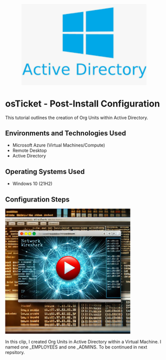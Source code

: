 <p align="center">
<p align="center">
  <img src="https://raw.githubusercontent.com/tcpiercy/creating-org-units/main/active%20directory%20snip.png" width="400">
</p>
  <h1>osTicket - Post-Install Configuration</h1>
This tutorial outlines the creation of Org Units within Active Directory.<br />



<h2>Environments and Technologies Used</h2>

- Microsoft Azure (Virtual Machines/Compute)
- Remote Desktop
- Active Directory


<h2>Operating Systems Used </h2>

- Windows 10</b> (21H2)



<h2>Configuration Steps</h2>

<a href="https://www.youtube.com/watch?v=bTMG993DjBA" target="_blank">
  <img src="https://raw.githubusercontent.com/tcpiercy/ping-linux-machine-azure/main/image.png" width="400">
</a>

In this clip, I created Org Units in Active Directory within a Virtual Machine. I named one _EMPLOYEES and one _ADMINS. To be continued in next repsitory.
</p>
<br />


